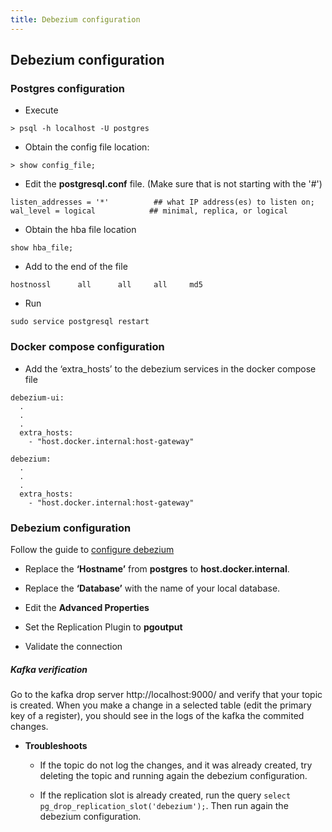 ```yaml
---
title: Debezium configuration
---
```

## Debezium configuration

### Postgres configuration

* Execute
```
> psql -h localhost -U postgres
```
* Obtain the config file location: 
```
> show config_file;
```

* Edit the **postgresql.conf** file. (Make sure that is not starting with the '#')
```
listen_addresses = '*'			## what IP address(es) to listen on;
wal_level = logical			   ## minimal, replica, or logical
```

* Obtain the hba file location
```
show hba_file;
```

* Add to the end of the file
```
hostnossl      all		all		all		md5
```

* Run
```
sudo service postgresql restart
```
### Docker compose configuration

* Add the ‘extra_hosts’ to the debezium services in the docker compose file

``` docker
debezium-ui:
  .
  .
  .
  extra_hosts:
    - "host.docker.internal:host-gateway"
```
``` docker
debezium:
  .
  .
  .
  extra_hosts:
    - "host.docker.internal:host-gateway"
```

### Debezium configuration

Follow the guide to [configure debezium](https://en/technical-documentation/etendo-environment/platform/HowToListenNewTablesInEtendoRX)

* Replace the **‘Hostname’** from **postgres** to **host.docker.internal**.

* Replace the **‘Database’** with the name of your local database.

* Edit the **Advanced Properties**

* Set the Replication Plugin to **pgoutput**

* Validate the connection

##### Kafka verification
Go to the kafka drop server http://localhost:9000/ and verify that your topic is created. When you make a change in a selected table (edit the primary key of a register), you should see in the logs of the kafka the commited changes.

* **Troubleshoots**
	* If the topic do not log the changes, and it was already created, try deleting the topic and running again the debezium configuration.
  
  * If the replication slot is already created, run the query `select pg_drop_replication_slot('debezium');`. Then run again the debezium configuration.
  
	
